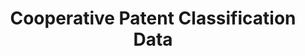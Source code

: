 ---
layout: default
bigquery: https://console.cloud.google.com/bigquery?p=patents-public-data&d=cpc&page=dataset
citation: '“Cooperative Patent Classification” by the EPO and USPTO, for public use. '
contributors: EPO, USPTO
cost: None
description: Cooperative Patent Classification Data contains the scheme and definitions
  of the Cooperative Patent Classification system for classifying patent documents.
  The CPC is the result of a partnership between the EPO and the USPTO in their joint
  effort to develop a common, internationally compatible classification system for
  technical documents, in particular patent publications, which will be used by both
  offices in the patent granting process
documentation: https://www.cooperativepatentclassification.org/cpcSchemeAndDefinitions
last_edit: 04/13/2022, 04:04:58
location: https://www.cooperativepatentclassification.org/index
maintained_by: USPTO, EPO
schema_fields:
- informativeReferences
- applicationReferences
- glossary
- limitingReferences
- sizeCache
- title_part
- status
- symbol
- titleFull
- childGroups
- informative_references
- residualReferences
- children
- breakdown_code
- not_allocatable
- child_groups
- synonyms
- level
- dateRevised
- parents
- breakdownCode
- ipcConcordant
- ipc_concordant
- residual_references
- date_revised
- notAllocatable
- limiting_references
- application_references
- additional_only
- definition
- title_full
- titlePart
shortname: cooperative_patent_classification
tags:
- patents
- science
title: Cooperative Patent Classification Data
uuid: 984374a7-16e9-4b35-9445-458daceb01bf
---
